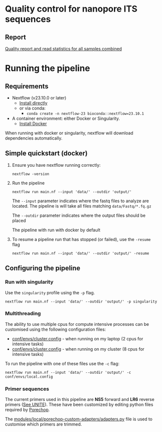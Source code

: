 # Quality control for nanopore ITS sequences

## Report
[Quality report and read statistics for all samples combined](docs/report.md)

# Running the pipeline
## Requirements
- Nextflow (v23.10.0 or later) 
  - [Install directly](https://www.nextflow.io/docs/latest/install.html)
  - or via conda:
    - `conda create -n nextflow-23 bioconda::nextflow=23.10.1`
- A container environment: either Docker or Singularity.
  - [Install Docker](https://docs.docker.com/engine/install/)

When running with docker or singularity, nextflow will download dependencies automatically.

## Simple quickstart (docker)

1. Ensure you have nextflow running correctly:
    ```shell
    nextflow -version
    ```
2. Run the pipeline
    ```shell
    nextflow run main.nf --input 'data/' --outdir 'output/'
    ```
    The `--input` parameter indicates where the fastq files to analyze are located. 
    The pipeline is will take all files matching `data/Fastq/*.fq.gz`

    The `--outdir` parameter indicates where the output files should be placed

    The pipeline with run with docker by default
3. To resume a pipeline run that has stopped (or failed), use the `-resume` flag
    ```shell
    nextflow run main.nf --input 'data/' --outdir 'output/' -resume
    ```
   
## Configuring the pipeline
### Run with singularity
Use the `singularity` profile using the `-p` flag.
```shell
nextflow run main.nf --input 'data/' --outdir 'output/' -p singularity
```

### Multithreading
The ability to use multiple cpus for compute intensive processes can be customised using the following configuration files:
- [conf/envs/cluster.config](conf/envs/cluster.config) - when running on my laptop (2 cpus for intensive tasks)
- [conf/envs/cluster.config](conf/envs/cluster.config) - when running on my cluster (8 cpus for intensive tasks)

To run the pipeline with one of these files use the `-c` flag:
```shell
nextflow run main.nf --input 'data/' --outdir 'output/' -c conf/envs/local.config
```

### Primer sequences
The current primers used in this pipeline are **NS5** forward and **LR6** reverse primers ([See UNITE](https://unite.ut.ee/primers.php)).
These have been customized by editing python files required by [Porechop](https://github.com/rrwick/Porechop).

The [modules/local/porechop-custom-adapters/adapters.py](modules/local/porechop-custom-adapters/adapters.py) file is used to customise which primers are trimmed.